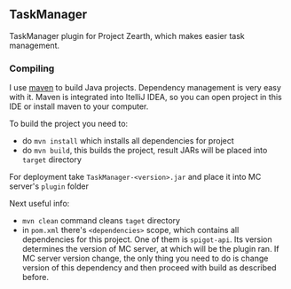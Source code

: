 ## TaskManager
TaskManager plugin for Project Zearth, which makes easier task management.

### Compiling
I use [maven](https://maven.apache.org/) to build Java projects. Dependency management is very easy with it.
Maven is integrated into ItelliJ IDEA, so you can open project in this IDE or install maven to your computer.

To build the project you need to:

- do `mvn install` which installs all dependencies for project
- do `mvn build`, this builds the project, result JARs will be placed into `target` directory

For deployment take `TaskManager-<version>.jar` and place it into MC server's `plugin` folder

Next useful info:
- `mvn clean` command cleans `taget` directory
- in `pom.xml` there's `<dependencies>` scope, which contains all dependencies for this project.
One of them is `spigot-api`. Its version determines the version of MC server, at which will be the plugin ran.
  If MC server version change, the only thing you need to do is change version of this dependency and then proceed
  with build as described before.